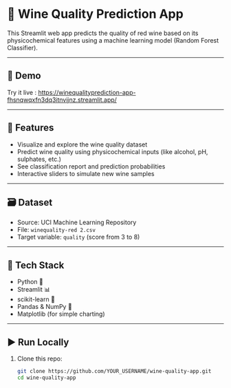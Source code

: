 # 🍷 Wine Quality Prediction App

This Streamlit web app predicts the quality of red wine based on its physicochemical features using a machine learning model (Random Forest Classifier).

---

## 🚀 Demo

Try it live : https://winequalityprediction-app-fhsnqwqxfn3dq3itnvijnz.streamlit.app/

---

## 🧠 Features

- Visualize and explore the wine quality dataset
- Predict wine quality using physicochemical inputs (like alcohol, pH, sulphates, etc.)
- See classification report and prediction probabilities
- Interactive sliders to simulate new wine samples

---

## 🗃 Dataset

- Source: UCI Machine Learning Repository  
- File: `winequality-red 2.csv`
- Target variable: `quality` (score from 3 to 8)

---

## 🧪 Tech Stack

- Python 🐍
- Streamlit 📊
- scikit-learn 🤖
- Pandas & NumPy 🔢
- Matplotlib (for simple charting)

---

## ▶️ Run Locally

1. Clone this repo:
   ```bash
   git clone https://github.com/YOUR_USERNAME/wine-quality-app.git
   cd wine-quality-app

